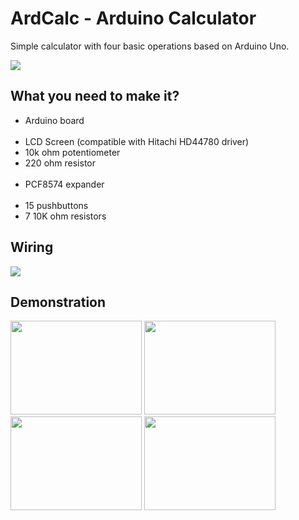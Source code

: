 # ArdCalc - Arduino Calculator

Simple calculator with four basic operations based on Arduino Uno.

<img src="http://oi67.tinypic.com/4sinme.jpg" />

<h2>What you need to make it?</h2>

<ul>
  <li>Arduino board</li><br/>
  
  <li>LCD Screen (compatible with Hitachi HD44780 driver)</li>
  <li>10k ohm potentiometer</li>
  <li>220 ohm resistor</li><br/>

  <li>PCF8574 expander</li><br/>
  
  <li>15 pushbuttons</li>
  <li>7 10K ohm resistors</li>
</ul>

<h2>Wiring</h2>

<img src="http://oi64.tinypic.com/2h4du9y.jpg" />

<h2>Demonstration</h2>

<img src="http://oi66.tinypic.com/20ktb84.jpg" width="210" height="150" />
<img src="http://oi67.tinypic.com/2ilm2c5.jpg" width="210" height="150" />
<img src="http://oi68.tinypic.com/nyxnad.jpg" width="210" height="150" />
<img src="http://oi64.tinypic.com/b3kf0w.jpg" width="210" height="150" />


